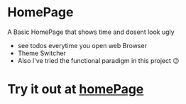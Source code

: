 # HomePage
 A Basic HomePage that shows time and dosent look ugly
 - see todos everytime you open web Browser 
 - Theme Switcher
- Also I've tried the functional paradigm in this project 😉

# Try it out at  [homePage](https://ankur2753.github.io/homePage/)
